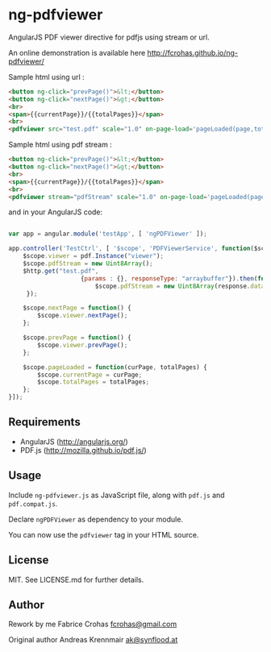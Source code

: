 # ng-pdfviewer

AngularJS PDF viewer directive for pdfjs using stream or url.

An online demonstration is available here http://fcrohas.github.io/ng-pdfviewer/

Sample html using url :
``` html
<button ng-click="prevPage()">&lt;</button>
<button ng-click="nextPage()">&gt;</button>
<br>
<span>{{currentPage}}/{{totalPages}}</span>
<br>
<pdfviewer src="test.pdf" scale="1.0" on-page-load='pageLoaded(page,total)' id="viewer"></pdfviewer>
```

Sample html using pdf stream :
``` html
<button ng-click="prevPage()">&lt;</button>
<button ng-click="nextPage()">&gt;</button>
<br>
<span>{{currentPage}}/{{totalPages}}</span>
<br>
<pdfviewer stream="pdfStream" scale="1.0" on-page-load='pageLoaded(page,total)' id="viewer"></pdfviewer>
```

and in your AngularJS code:

``` js

var app = angular.module('testApp', [ 'ngPDFViewer' ]);

app.controller('TestCtrl', [ '$scope', 'PDFViewerService', function($scope, pdf) {
	$scope.viewer = pdf.Instance("viewer");
	$scope.pdfStream = new Uint8Array();
	$http.get("test.pdf",
	 				{params : {}, responseType: "arraybuffer"}).then(function(response) {
						$scope.pdfStream = new Uint8Array(response.data);
	 });

	$scope.nextPage = function() {
		$scope.viewer.nextPage();
	};

	$scope.prevPage = function() {
		$scope.viewer.prevPage();
	};

	$scope.pageLoaded = function(curPage, totalPages) {
		$scope.currentPage = curPage;
		$scope.totalPages = totalPages;
	};
}]);
```

## Requirements

* AngularJS (http://angularjs.org/)
* PDF.js (http://mozilla.github.io/pdf.js/)

## Usage

Include `ng-pdfviewer.js` as JavaScript file, along with `pdf.js` and `pdf.compat.js`.

Declare `ngPDFViewer` as dependency to your module.

You can now use the `pdfviewer` tag in your HTML source.

## License

MIT. See LICENSE.md for further details.

## Author

Rework by me Fabrice Crohas <fcrohas@gmail.com>

Original author Andreas Krennmair <ak@synflood.at>

